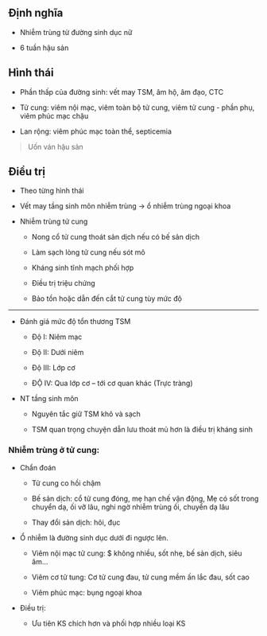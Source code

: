 ## Định nghĩa  
- Nhiễm trùng từ đường sinh dục nữ  
- 6 tuần hậu sản  
## Hình thái  
- Phần thấp của đường sinh: vết may TSM, âm hộ, âm đạo, CTC  
- Tử cung: viêm nội mạc, viêm toàn bộ tử cung, viêm tử cung - phần phụ, viêm phúc mạc chậu  
- Lan rộng: viêm phúc mạc toàn thể, septicemia  
> Uốn ván hậu sản  
  
## Điều trị  
- Theo từng hình thái  
- Vết may tầng sinh môn nhiễm trùng -> ổ nhiễm trùng ngoại khoa  
- Nhiễm trùng tử cung  
	- Nong cổ tử cung thoát sản dịch nếu có bế sản dịch  
	- Làm sạch lòng tử cung nếu sót mô  
	- Kháng sinh tĩnh mạch phối hợp  
	- Điều trị triệu chứng  
	- Bảo tồn hoặc dẫn đến cắt tử cung tùy mức độ  
  
---  
- Đánh giá mức độ tổn thương TSM  
	- Độ I: Niêm mạc  
	- Độ II: Dưới niêm  
	- Độ III: Lớp cơ  
	- ĐỘ IV: Qua lớp cơ – tới cơ quan khác (Trực tràng)  
- NT tầng sinh môn  
	- Nguyên tắc giữ TSM khô và sạch  
	- TSM quan trọng chuyện dẫn lưu thoát mủ hơn là điều trị kháng sinh  
  
### Nhiễm trùng ở tử cung:  
- Chẩn đoán  
	- Tử cung co hồi chậm  
	- Bế sản dịch: cổ tử cung đóng, mẹ hạn chế vận động, Mẹ có sốt trong chuyển dạ, ối vỡ lâu, nghi ngờ nhiễm trùng ối, chuyển dạ lâu  
	- Thay đổi sản dịch: hôi, đục  
- Ổ nhiễm là đường sinh dục dưới đi ngược lên.  
	- Viêm nội mạc tử cung: $ không nhiều, sốt nhẹ, bế sản dịch, siêu âm…  
	- Viêm cơ tử tung: Cơ tử cung đau, tử cung mềm ấn lắc đau, sốt cao  
	- Viêm phúc mạc: bụng ngoại khoa  
- Điều trị:  
	- Ưu tiên KS chích hơn và phối hợp nhiều loại KS